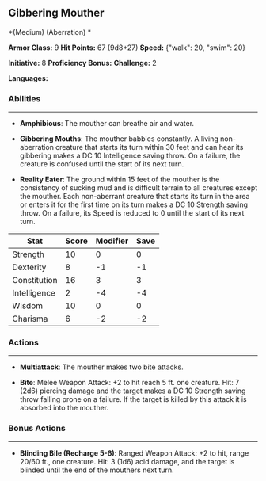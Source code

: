 ## Gibbering Mouther
*(Medium) (Aberration) *

**Armor Class:** 9
**Hit Points:** 67 (9d8+27)
**Speed:** {"walk": 20, "swim": 20}

**Initiative:** 8
**Proficiency Bonus:**
**Challenge:** 2

**Languages:** 

### Abilities
 --- 
- **Amphibious**: The mouther can breathe air and water.

- **Gibbering Mouths**: The mouther babbles constantly. A living non-aberration creature that starts its turn within 30 feet and can hear its gibbering makes a DC 10 Intelligence saving throw. On a failure, the creature is confused until the start of its next turn.

- **Reality Eater**: The ground within 15 feet of the mouther is the consistency of sucking mud and is difficult terrain to all creatures except the mouther. Each non-aberrant creature that starts its turn in the area or enters it for the first time on its turn makes a DC 10 Strength saving throw. On a failure, its Speed is reduced to 0 until the start of its next turn.



| Stat | Score | Modifier | Save |
| ---- | ---- | ---- | ---- |
| Strength | 10 | 0 | 0 |
| Dexterity | 8 | -1 | -1 |
| Constitution | 16 | 3 | 3 |
| Intelligence | 2 | -4 | -4 |
| Wisdom | 10 | 0 | 0 |
| Charisma | 6 | -2 | -2 |

### Actions
 --- 
- **Multiattack**: The mouther makes two bite attacks.

- **Bite**: Melee Weapon Attack: +2 to hit  reach 5 ft.  one creature. Hit: 7 (2d6) piercing damage  and the target makes a DC 10 Strength saving throw  falling prone on a failure. If the target is killed by this attack  it is absorbed into the mouther.

### Bonus Actions
 --- 
- **Blinding Bile (Recharge 5-6)**: Ranged Weapon Attack: +2 to hit, range 20/60 ft., one creature. Hit: 3 (1d6) acid damage, and the target is blinded until the end of the mouthers next turn.

